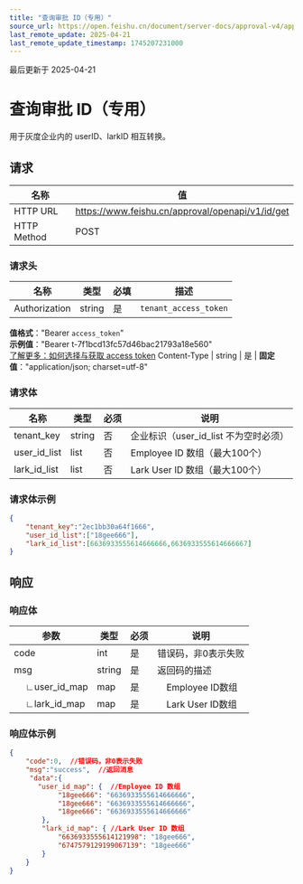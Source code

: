 ```yaml
---
title: "查询审批 ID（专用）"
source_url: https://open.feishu.cn/document/server-docs/approval-v4/approval-search/search-approval-id-(dedicated)
last_remote_update: 2025-04-21
last_remote_update_timestamp: 1745207231000
---
```

最后更新于 2025-04-21

# 查询审批 ID（专用）

用于灰度企业内的 userID、larkID 相互转换。

## 请求
名称 | 值
---|---
HTTP URL | https://www.feishu.cn/approval/openapi/v1/id/get
HTTP Method | POST

### 请求头

名称 | 类型 | 必填 | 描述
--- | --- | --- | ---
Authorization | string | 是 | `tenant_access_token`  
**值格式**："Bearer `access_token`"  
**示例值**："Bearer t-7f1bcd13fc57d46bac21793a18e560"  
 [了解更多：如何选择与获取 access token](https://open.feishu.cn/document/uAjLw4CM/ugTN1YjL4UTN24CO1UjN/trouble-shooting/how-to-choose-which-type-of-token-to-use)
Content-Type | string | 是 | **固定值**："application/json; charset=utf-8"

### 请求体

| 名称         | 类型           | 必须        | 说明        |
| --------- | --------------- | -------   | --------- |
|tenant_key | string | 否 |  企业标识（user_id_list 不为空时必须） |
|user_id_list | list<string> | 否 | Employee ID 数组（最大100个）  |
|lark_id_list | list<i64> | 否 |  Lark User ID 数组（最大100个） |

### 请求体示例

```json
{
    "tenant_key":"2ec1bb30a64f1666",
    "user_id_list":["18gee666"],
    "lark_id_list":[6636933555614666666,6636933555614666667]
}
````

## 响应

### 响应体
| 参数         |类型         |必须  | 说明        |
| --------- | ----------|----- | --------- |
|code |int |是 |错误码，非0表示失败 |
|msg | string |是| 返回码的描述|
&emsp;  ∟user_id_map |map |是|&emsp;Employee ID数组
&emsp;  ∟lark_id_map |map |是|&emsp;Lark User ID数组

### 响应体示例

```json
{
    "code":0,  //错误码，非0表示失败
    "msg":"success",  //返回消息
     "data":{
       "user_id_map": {  //Employee ID 数组
            "18gee666": "6636933555614666666",
            "18gee666": "6636933555614666666",
            "18gee666": "6636933555614666666"
        },
        "lark_id_map": { //Lark User ID 数组
            "6636933555614121998": "18gee666",
            "6747579129199067139": "18gee666"
        }
    }
}
```
